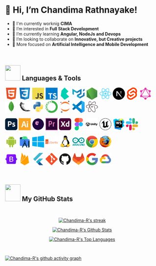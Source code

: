 # 👋 Hi, I’m Chandima Rathnayake!

<!-- <p align="center"><img align="left" width="180" height="160" margin-right="60px" src="https://github.com/M0nica/M0nica/blob/main/octomonica/m0nica-octocat-rotating.gif?raw=true" height="180"></p> -->
            
- 🔭 I'm currently worknig **CIMA**
- 👀 I’m interested in **Full Stack Development**
- 🌱 I’m currently learning **Angular, NodeJs and Devops**
- 💞️ I’m looking to collaborate on **Innovative, but Creative projects**
- 🎯 More focused on **Artificial Intelligence and Mobile Development**

<br>

## <img style="height: 50px; width: 50px;" src="https://img.icons8.com/color/48/000000/settings--v1.png"/> Languages & Tools

<p>
<img src="https://raw.githubusercontent.com/devicons/devicon/master/icons/html5/html5-original.svg" alt="html5" width="40" height="40"> 
<img src="https://raw.githubusercontent.com/devicons/devicon/master/icons/css3/css3-original.svg" alt="css3" width="40" height="40">
<img src="https://raw.githubusercontent.com/devicons/devicon/master/icons/javascript/javascript-original.svg" alt="javascript" width="40" height="40">
<img src="https://github.com/devicons/devicon/blob/master/icons/typescript/typescript-original.svg" alt="typescript" width="40" height="40"> 
<img src="https://github.com/devicons/devicon/blob/master/icons/bulma/bulma-plain.svg" alt="bulma" width="40" height="40"> 
<img src="https://github.com/devicons/devicon/blob/master/icons/materialui/materialui-original.svg" alt="materialui" width="40" height="40"> 
<img src="https://github.com/devicons/devicon/blob/master/icons/nodejs/nodejs-original.svg" alt="nodejs" width="40" height="40">
<img src="https://github.com/devicons/devicon/blob/master/icons/react/react-original.svg" alt="react" width="40" height="40">
<img src="https://github.com/devicons/devicon/blob/master/icons/nextjs/nextjs-original.svg" alt="next" width="40" height="40">
<img src="https://github.com/devicons/devicon/blob/master/icons/svelte/svelte-original.svg" alt="svelte" width="40" height="40">
<img src="https://github.com/devicons/devicon/blob/master/icons/graphql/graphql-plain.svg" alt="graphql" width="40" height="40">
<img src="https://github.com/devicons/devicon/blob/master/icons/mongodb/mongodb-original.svg" alt="mongodb" width="40" height="40">
<img src="https://github.com/devicons/devicon/blob/master/icons/flask/flask-original.svg" alt="flask" width="40" height="40"> 
<img src="https://raw.githubusercontent.com/devicons/devicon/master/icons/python/python-original.svg" alt="python" width="40" height="40"> 
<img src="https://github.com/devicons/devicon/blob/master/icons/anaconda/anaconda-original.svg" alt="anaconda" width="40" height="40">
<img src="https://github.com/devicons/devicon/blob/master/icons/jupyter/jupyter-original.svg" alt="jupyter" width="40" height="40">
<img src="https://github.com/devicons/devicon/blob/master/icons/vscode/vscode-original.svg" alt="vscode" width="40" height="40"> 
<img src="https://github.com/devicons/devicon/blob/master/icons/atom/atom-original.svg" alt="atom" width="40" height="40">
</p>

<p>
<img src="https://raw.githubusercontent.com/devicons/devicon/master/icons/photoshop/photoshop-plain.svg" alt="photoshop" width="40" height="40"> 
<img src="https://raw.githubusercontent.com/devicons/devicon/master/icons/illustrator/illustrator-plain.svg" alt="illustrator" width="40" height="40">
<img src="https://github.com/devicons/devicon/blob/master/icons/aftereffects/aftereffects-original.svg" alt="aftereffects" width="40" height="40">
<img src="https://github.com/devicons/devicon/blob/master/icons/premierepro/premierepro-original.svg" alt="premierepro" width="40" height="40">
<img src="https://github.com/devicons/devicon/blob/master/icons/xd/xd-plain.svg" alt="xd" width="40" height="40">
<img src="https://github.com/devicons/devicon/blob/master/icons/figma/figma-original.svg" alt="figma" width="40" height="40">
<img src="https://raw.githubusercontent.com/devicons/devicon/master/icons/unity/unity-original-wordmark.svg" alt="unity" width="40" height="40">
<img src="https://github.com/devicons/devicon/blob/master/icons/unrealengine/unrealengine-original.svg" alt="unrealengine" width="40" height="40">  
<img src="https://github.com/devicons/devicon/blob/master/icons/webstorm/webstorm-original.svg" alt="webstorm" width="40" height="40">
<img src="https://github.com/devicons/devicon/blob/master/icons/slack/slack-original.svg" alt="slack" width="40" height="40">
</p>
	
<p>
<img src="https://raw.githubusercontent.com/devicons/devicon/master/icons/android/android-original.svg" alt="android" width="40" height="40"> 
<img src="https://raw.githubusercontent.com/devicons/devicon/master/icons/androidstudio/androidstudio-original.svg" alt="androidstudio" width="40" height="40"> 
<img src="https://raw.githubusercontent.com/devicons/devicon/master/icons/windows8/windows8-original.svg" alt="windows8" width="40" height="40"> 
<img src="https://raw.githubusercontent.com/devicons/devicon/master/icons/ubuntu/ubuntu-plain-wordmark.svg" alt="ubuntu" width="40" height="40"> 
<img src="https://raw.githubusercontent.com/devicons/devicon/master/icons/linux/linux-original.svg" alt="linux" width="40" height="40"> 
<img src="https://raw.githubusercontent.com/devicons/devicon/master/icons/arduino/arduino-original-wordmark.svg" alt="arduino" width="40" height="40"> 
<img src="https://raw.githubusercontent.com/devicons/devicon/master/icons/chrome/chrome-original.svg" alt="chrome" width="40" height="40"> 
<img src="https://raw.githubusercontent.com/devicons/devicon/master/icons/firefox/firefox-original.svg" alt="firefox" width="40" height="40"> 
</p>

<p>
<img src="https://raw.githubusercontent.com/devicons/devicon/master/icons/bootstrap/bootstrap-original.svg" alt="bootstrap" width="40" height="40">  
<img src="https://raw.githubusercontent.com/devicons/devicon/master/icons/firebase/firebase-plain.svg" alt="firebase" width="40" height="40"> 
<img src="https://raw.githubusercontent.com/devicons/devicon/master/icons/flutter/flutter-original.svg" alt="flutter" width="40" height="40"> 
<img src="https://raw.githubusercontent.com/devicons/devicon/master/icons/git/git-original.svg" alt="git" width="40" height="40"> 
<img src="https://raw.githubusercontent.com/devicons/devicon/master/icons/github/github-original.svg" alt="github" width="40" height="40"> 
<img src="https://raw.githubusercontent.com/devicons/devicon/master/icons/gitlab/gitlab-original.svg" alt="gitlab" width="40" height="40">  
<img src="https://raw.githubusercontent.com/devicons/devicon/master/icons/google/google-original.svg" alt="google" width="40" height="40"> 
<img src="https://raw.githubusercontent.com/devicons/devicon/master/icons/googlecloud/googlecloud-original.svg" alt="googlecloud" width="40" height="40">
</p>
<br/>

## <img style="height: 55px; width: 50px;" src="https://img.icons8.com/fluency/48/null/analytics.png"/> My GitHub Stats
  
<br/>
<p align="center">
    <a href="https://github.com/Chandima-R/github-readme-streak-stats">
        <img title="🔥 Get streak stats for your profile at git.io/streak-stats" alt="Chandima-R's streak" src="https://streak-stats.demolab.com?user=Chandima-R&hide_border=true&border_radius=1.5"/>
    </a>
 </p>
 <p align="center">
   <a href="https://github.com/Chandima-R/github-readme-stats"><img alt="Chandima-R's Github Stats" src="https://github-readme-stats.vercel.app/api?username=Chandima-R&show_icons=true&count_private=true&theme=default&hide_border=false" />
</p>
<p align="center">
   </a><a href="https://github.com/Chandima-R/github-readme-stats"><img alt="Chandima-R's Top Languages" src="https://github-readme-stats.vercel.app/api/top-langs/?username=Chandima-R&langs_count=8&count_private=true&layout=compact&theme=default&hide_border=false" /></a>
</p>

<br/>

[![Chandima-R's github activity graph](https://github-readme-activity-graph.vercel.app/graph?username=Chandima-R)](https://github.com/ashutosh00710/github-readme-activity-graph)


<br/>
